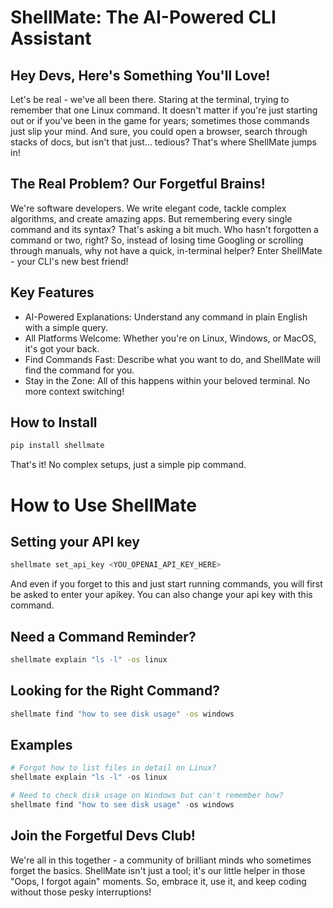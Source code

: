 # ShellMate: The AI-Powered CLI Assistant
## Hey Devs, Here's Something You'll Love!

Let's be real - we've all been there. Staring at the terminal, trying to remember that one Linux command. It doesn't matter if you're just starting out or if you've been in the game for years; sometimes those commands just slip your mind. And sure, you could open a browser, search through stacks of docs, but isn't that just... tedious? That's where ShellMate jumps in!

## The Real Problem? Our Forgetful Brains!

We're software developers. We write elegant code, tackle complex algorithms, and create amazing apps. But remembering every single command and its syntax? That's asking a bit much. Who hasn't forgotten a command or two, right? So, instead of losing time Googling or scrolling through manuals, why not have a quick, in-terminal helper? Enter ShellMate - your CLI's new best friend!


## Key Features
- AI-Powered Explanations: Understand any command in plain English with a simple query.
- All Platforms Welcome: Whether you're on Linux, Windows, or MacOS, it's got your back.
- Find Commands Fast: Describe what you want to do, and ShellMate will find the command for you.
- Stay in the Zone: All of this happens within your beloved terminal. No more context switching!
## How to Install

```bash
pip install shellmate
```

That's it! No complex setups, just a simple pip command.

# How to Use ShellMate

## Setting your API key
```bash
shellmate set_api_key <YOU_OPENAI_API_KEY_HERE>
```
And even if you forget to this and just start running commands, you will first be asked to enter your apikey. You can also change your api key with this command.

## Need a Command Reminder?
```bash
shellmate explain "ls -l" -os linux
```
## Looking for the Right Command?

```bash
shellmate find "how to see disk usage" -os windows
```
## Examples
```python
# Forgot how to list files in detail on Linux?
shellmate explain "ls -l" -os linux

# Need to check disk usage on Windows but can't remember how?
shellmate find "how to see disk usage" -os windows
```

## Join the Forgetful Devs Club!
We're all in this together - a community of brilliant minds who sometimes forget the basics. ShellMate isn't just a tool; it's our little helper in those "Oops, I forgot again" moments. So, embrace it, use it, and keep coding without those pesky interruptions!
